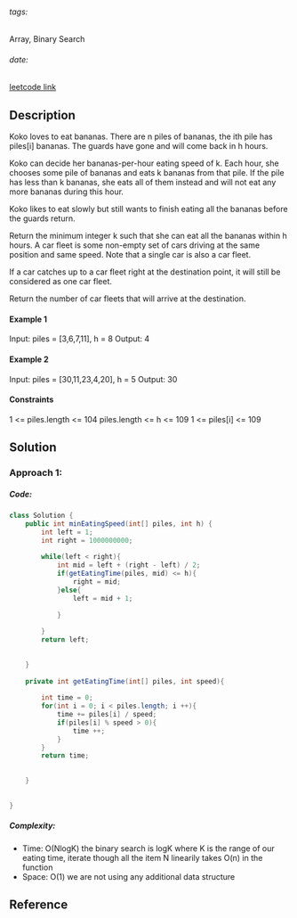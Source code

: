 
###### tags:
Array, Binary Search
###### date: 

[leetcode link](https://leetcode.com/problems/koko-eating-bananas/)

## **Description**

Koko loves to eat bananas. There are n piles of bananas, the ith pile has piles[i] bananas. The guards have gone and will come back in h hours.

Koko can decide her bananas-per-hour eating speed of k. Each hour, she chooses some pile of bananas and eats k bananas from that pile. If the pile has less than k bananas, she eats all of them instead and will not eat any more bananas during this hour.

Koko likes to eat slowly but still wants to finish eating all the bananas before the guards return.

Return the minimum integer k such that she can eat all the bananas within h hours.
A car fleet is some non-empty set of cars driving at the same position and same speed. Note that a single car is also a car fleet.

If a car catches up to a car fleet right at the destination point, it will still be considered as one car fleet.

Return the number of car fleets that will arrive at the destination.

#### Example 1

Input: piles = [3,6,7,11], h = 8
Output: 4
#### Example 2

Input: piles = [30,11,23,4,20], h = 5
Output: 30

#### Constraints

1 <= piles.length <= 104
piles.length <= h <= 109
1 <= piles[i] <= 109

## **Solution**

### Approach 1: 

##### Code:

```java
class Solution {
    public int minEatingSpeed(int[] piles, int h) {
        int left = 1;
        int right = 1000000000;
        
        while(left < right){
            int mid = left + (right - left) / 2; 
            if(getEatingTime(piles, mid) <= h){
                right = mid; 
            }else{
                left = mid + 1; 
                
            }
            
        }
        return left; 
        
        
    }
    
    private int getEatingTime(int[] piles, int speed){
        
        int time = 0;
        for(int i = 0; i < piles.length; i ++){
            time += piles[i] / speed;
            if(piles[i] % speed > 0){
                time ++; 
            }
        }
        return time; 
        
        
    }
    
    
}
```

##### Complexity:
- Time: O(NlogK) the binary search is logK where K is the range of our eating time, iterate though all the item N linearily takes O(n) in the function
- Space: O(1) we are not using any additional data structure

## **Reference**